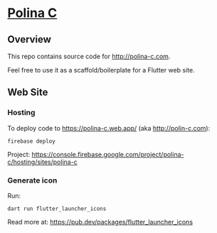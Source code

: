 # [Polina C](https://polina-c.com/)

## Overview

This repo contains source code for http://polina-c.com.

Feel free to use it as a scaffold/boilerplate for a Flutter web site.

## Web Site

### Hosting

To deploy code to https://polina-c.web.app/ (aka http://polin-c.com):

```
firebase deploy
```

Project: https://console.firebase.google.com/project/polina-c/hosting/sites/polina-c

### Generate icon

Run:

```
dart run flutter_launcher_icons
```

Read more at: https://pub.dev/packages/flutter_launcher_icons
